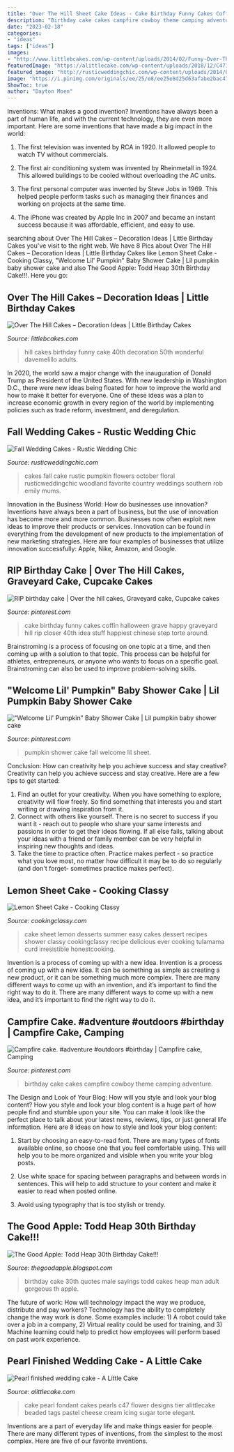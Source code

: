 ```yaml
---
title: "Over The Hill Sheet Cake Ideas - Cake Birthday Funny Cakes Coffin Halloween Grave Happy Graveyard Hill Rip Closer 40th Idea Stuff Happiest Chinese Step Torte Around"
description: "Birthday cake cakes campfire cowboy theme camping adventure"
date: "2023-02-18"
categories:
- "ideas"
tags: ["ideas"]
images:
- "http://www.littlebcakes.com/wp-content/uploads/2014/02/Funny-Over-The-Hill-Cakes.jpg"
featuredImage: "https://alittlecake.com/wp-content/uploads/2018/12/C4717164325.jpg"
featured_image: "http://rusticweddingchic.com/wp-content/uploads/2014/09/314d6b8e0c8467de0cf43b0b3d830f56-590x886.jpg"
image: "https://i.pinimg.com/originals/ee/25/e8/ee25e8d25d63afabe2bac47806c65e6b.jpg"
ShowToc: true
author: "Dayton Moen"
---
```



Inventions: What makes a good invention?
Inventions have always been a part of human life, and with the current technology, they are even more important. Here are some inventions that have made a big impact in the world:
1. The first television was invented by RCA in 1920. It allowed people to watch TV without commercials.

2. The first air conditioning system was invented by Rheinmetall in 1924. This allowed buildings to be cooled without overloading the AC units.

3. The first personal computer was invented by Steve Jobs in 1969. This helped people perform tasks such as managing their finances and working on projects at the same time.

4. The iPhone was created by Apple Inc in 2007 and became an instant success because it was affordable, efficient, and easy to use.

	

		
searching about Over The Hill Cakes – Decoration Ideas | Little Birthday Cakes you've visit to the right web. We have 8 Pics about Over The Hill Cakes – Decoration Ideas | Little Birthday Cakes like Lemon Sheet Cake - Cooking Classy, &quot;Welcome Lil&#039; Pumpkin&quot; Baby Shower Cake | Lil pumpkin baby shower cake and also The Good Apple: Todd Heap 30th Birthday Cake!!!. Here you go:
		
    
## Over The Hill Cakes – Decoration Ideas | Little Birthday Cakes

<img loading=lazy src="http://www.littlebcakes.com/wp-content/uploads/2014/02/Funny-Over-The-Hill-Cakes.jpg" onerror="this.onerror=null;this.src='https://tse1.mm.bing.net/th?id=OIP.ijtBObWSBT58oL5bClwaKAHaJ4&amp;pid=15.1';" alt="Over The Hill Cakes – Decoration Ideas | Little Birthday Cakes">

_Source: littlebcakes.com_

>hill cakes birthday funny cake 40th decoration 50th wonderful davemelillo adults. 

	

In 2020, the world saw a major change with the inauguration of Donald Trump as President of the United States. With new leadership in Washington D.C., there were new ideas being floated for how to improve the world and how to make it better for everyone. One of these ideas was a plan to increase economic growth in every region of the world by implementing policies such as trade reform, investment, and deregulation.

    
## Fall Wedding Cakes - Rustic Wedding Chic

<img loading=lazy src="http://rusticweddingchic.com/wp-content/uploads/2014/09/314d6b8e0c8467de0cf43b0b3d830f56-590x886.jpg" onerror="this.onerror=null;this.src='https://tse1.mm.bing.net/th?id=OIP.zCvMDCfSariItcoC9pbvJwHaLH&amp;pid=15.1';" alt="Fall Wedding Cakes - Rustic Wedding Chic">

_Source: rusticweddingchic.com_

>cakes fall cake rustic pumpkin flowers october floral rusticweddingchic woodland favorite country weddings southern rob emily mums. 

	

Innovation in the Business World: How do businesses use innovation?
Inventions have always been a part of business, but the use of innovation has become more and more common. Businesses now often exploit new ideas to improve their products or services. Innovation can be found in everything from the development of new products to the implementation of new marketing strategies. Here are four examples of businesses that utilize innovation successfully: Apple, Nike, Amazon, and Google.

    
## RIP Birthday Cake | Over The Hill Cakes, Graveyard Cake, Cupcake Cakes

<img loading=lazy src="https://i.pinimg.com/736x/a7/af/4e/a7af4e21844b3e5db6ac6c03093f43dd--funny-stuff-too-funny.jpg" onerror="this.onerror=null;this.src='https://tse1.mm.bing.net/th?id=OIP.V2bllm_xFV6QzIk43ZGqoAAAAA&amp;pid=15.1';" alt="RIP birthday cake | Over the hill cakes, Graveyard cake, Cupcake cakes">

_Source: pinterest.com_

>cake birthday funny cakes coffin halloween grave happy graveyard hill rip closer 40th idea stuff happiest chinese step torte around. 

	

Brainstroming is a process of focusing on one topic at a time, and then coming up with a solution to that topic. This process can be helpful for athletes, entrepreneurs, or anyone who wants to focus on a specific goal. Brainstroming can also be used to improve problem-solving skills.

    
## &quot;Welcome Lil&#039; Pumpkin&quot; Baby Shower Cake | Lil Pumpkin Baby Shower Cake

<img loading=lazy src="https://i.pinimg.com/originals/ee/25/e8/ee25e8d25d63afabe2bac47806c65e6b.jpg" onerror="this.onerror=null;this.src='https://tse4.mm.bing.net/th?id=OIP.A2qCn96KB8jMHIF97g_0xQHaKY&amp;pid=15.1';" alt="&quot;Welcome Lil&#039; Pumpkin&quot; Baby Shower Cake | Lil pumpkin baby shower cake">

_Source: pinterest.com_

>pumpkin shower cake fall welcome lil sheet. 

	

Conclusion: How can creativity help you achieve success and stay creative?
Creativity can help you achieve success and stay creative. Here are a few tips to get started: 
1. Find an outlet for your creativity. When you have something to explore, creativity will flow freely. So find something that interests you and start writing or drawing inspiration from it. 
2. Connect with others like yourself. There is no secret to success if you want it - reach out to people who share your same interests and passions in order to get their ideas flowing. If all else fails, talking about your ideas with a friend or family member can be very helpful in inspiring new thoughts and ideas. 
3. Take the time to practice often. Practice makes perfect - so practice what you love most, no matter how difficult it may be to do so regularly (and don't forget- sometimes practice makes perfect).

    
## Lemon Sheet Cake - Cooking Classy

<img loading=lazy src="http://www.cookingclassy.com/wp-content/uploads/2016/04/lemon_sheet_cake7..jpg" onerror="this.onerror=null;this.src='https://tse2.mm.bing.net/th?id=OIP.mCXLbI_KRhB94t_Xt5c3wAHaLH&amp;pid=15.1';" alt="Lemon Sheet Cake - Cooking Classy">

_Source: cookingclassy.com_

>cake sheet lemon desserts summer easy cakes dessert recipes shower classy cookingclassy recipe delicious ever cooking tulamama curd irresistible honestcooking. 

	

Invention is a process of coming up with a new idea.
Invention is a process of coming up with a new idea. It can be something as simple as creating a new product, or it can be something much more complex. There are many different ways to come up with an invention, and it’s important to find the right way to do it. There are many different ways to come up with a new idea, and it’s important to find the right way to do it.

    
## Campfire Cake. #adventure #outdoors #birthday | Campfire Cake, Camping

<img loading=lazy src="https://i.pinimg.com/originals/39/42/61/394261aec541957f9f4fb31a9cd788e8.jpg" onerror="this.onerror=null;this.src='https://tse4.mm.bing.net/th?id=OIP.r8aPQB6FhpcQJXCd1El6ewHaJ4&amp;pid=15.1';" alt="Campfire cake. #adventure #outdoors #birthday | Campfire cake, Camping">

_Source: pinterest.com_

>birthday cake cakes campfire cowboy theme camping adventure. 

	

The Design and Look of Your Blog: How will you style and look your blog content?
How you style and look your blog content is a huge part of how people find and stumble upon your site. You can make it look like the perfect place to talk about your latest news, reviews, tips, or just general life information. Here are 8 ideas on how to style and look your blog content:
1. Start by choosing an easy-to-read font. There are many types of fonts available online, so choose one that you feel comfortable using. This will help you to be more organized and visible when you write your blog posts.

2. Use white space for spacing between paragraphs and between words in sentences. This will help to add structure to your content and make it easier to read when posted online.

3. Avoid using typography that is too stylish or trendy.

    
## The Good Apple: Todd Heap 30th Birthday Cake!!!

<img loading=lazy src="http://3.bp.blogspot.com/_MJabODwwS5M/S-s2Ra905II/AAAAAAAACYE/wLlerluam-M/s1600/Heap+Party-2698.jpg" onerror="this.onerror=null;this.src='https://tse3.mm.bing.net/th?id=OIP.S0RdyG5wL_ObK8JCpZUfjgHaLI&amp;pid=15.1';" alt="The Good Apple: Todd Heap 30th Birthday Cake!!!">

_Source: thegoodapple.blogspot.com_

>birthday cake 30th quotes male sayings todd cakes heap man adult gorgeous th apple. 

	

The future of work: How will technology impact the way we produce, distribute and pay workers?
Technology has the ability to completely change the way work is done. Some examples include: 1) A robot could take over a job in a company, 2) Virtual reality could be used for training, and 3) Machine learning could help to predict how employees will perform based on past work experience.

    
## Pearl Finished Wedding Cake - A Little Cake

<img loading=lazy src="https://alittlecake.com/wp-content/uploads/2018/12/C4717164325.jpg" onerror="this.onerror=null;this.src='https://tse3.mm.bing.net/th?id=OIP.RoWfx1F4-hzrUyARvSxoaAHaJ_&amp;pid=15.1';" alt="Pearl finished wedding cake - A Little Cake">

_Source: alittlecake.com_

>cake pearl fondant cakes pearls c47 flower designs tier alittlecake beaded tags pastel cheese cream icing sugar torte elegant. 

	

Inventions are a part of everyday life and make things easier for people. There are many different types of inventions, from the simplest to the most complex. Here are five of our favorite inventions.

